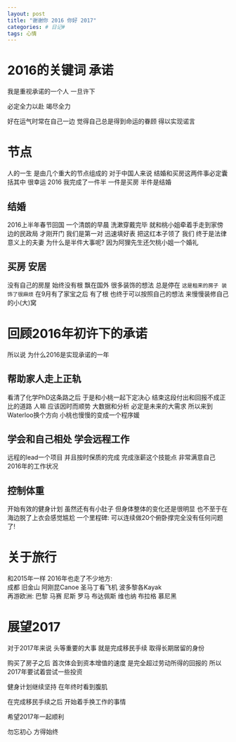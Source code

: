 ```yaml
---
layout: post
title: "谢谢你 2016 你好 2017"
categories: # 日记#
tags: 心情
---
```


#  2016的关键词 承诺
我是重视承诺的一个人
一旦许下
<!--more-->
必定全力以赴 竭尽全力

好在运气时常在自己一边
觉得自己总是得到命运的眷顾
得以实现诺言

#  节点
人的一生 是由几个重大的节点组成的
对于中国人来说
结婚和买房这两件事必定囊括其中
很幸运 2016 我完成了一件半
一件是买房 半件是结婚

##  结婚
2016上半年春节回国
一个清朗的早晨
洗漱穿戴完毕 就和桃小姐牵着手走到家傍边的民政局
才刚开门 我们是第一对
迅速填好表 把这红本子领了
我们 终于是法律意义上的夫妻
为什么是半件大事呢?
因为阿狸先生还欠桃小姐一个婚礼

##  买房 安居
没有自己的房屋 始终没有根 飘在国外
很多装饰的想法 总是停在 `这是租来的房子 装饰了很麻烦`
在9月有了家宝之后 有了根
也终于可以按照自己的想法 来慢慢装修自己的小(大)窝

#  回顾2016年初许下的承诺
所以说 为什么2016是实现承诺的一年

##  帮助家人走上正轨
看清了化学PhD这条路之后
于是和小桃一起下定决心 结束这段付出和回报不成正比的道路
人嘛 应该因时而顺势 大数据和分析 必定是未来的大需求
所以来到Waterloo换个方向
小桃也慢慢的变成一个程序媛

##  学会和自己相处 学会远程工作
远程的lead一个项目
并且按时保质的完成
完成涨薪这个技能点
非常满意自己2016年的工作状况

##  控制体重
开始有效的健身计划
虽然还有有小肚子
但身体整体的变化还是很明显
也不至于在海边脱了上衣会感觉尴尬
一个里程碑: 可以连续做20个俯卧撑完全没有任何问题了!


#  关于旅行
和2015年一样 2016年也走了不少地方:   
成都 旧金山 阿刚昆Canoe 圣马丁看飞机 波多黎各Kayak   
再游欧洲: 巴黎 马赛 尼斯 罗马 布达佩斯 维也纳 布拉格 慕尼黑   


#  展望2017

对于2017年来说 头等重要的大事 就是完成移民手续 取得长期居留的身份

购买了房子之后 首次体会到资本增值的速度 是完全超过劳动所得的回报的
所以2017年要试着尝试一些投资

健身计划继续坚持 在年终时看到腹肌

在完成移民手续之后 开始着手换工作的事情

希望2017年一起顺利

勿忘初心 方得始终
